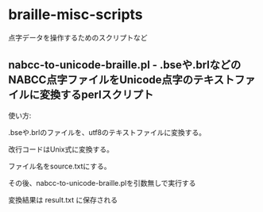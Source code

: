 # braille-misc-scripts
点字データを操作するためのスクリプトなど

## nabcc-to-unicode-braille.pl - .bseや.brlなどのNABCC点字ファイルをUnicode点字のテキストファイルに変換するperlスクリプト

使い方:

.bseや.brlのファイルを、utf8のテキストファイルに変換する。

改行コードはUnix式に変換する。

ファイル名をsource.txtにする。

その後、nabcc-to-unicode-braille.plを引数無しで実行する

変換結果は result.txt に保存される



